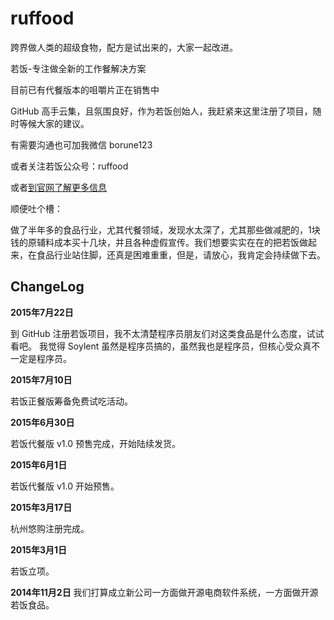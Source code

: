 # ruffood
跨界做人类的超级食物，配方是试出来的，大家一起改进。

若饭-专注做全新的工作餐解决方案

目前已有代餐版本的咀嚼片正在销售中

GitHub 高手云集，且氛围良好，作为若饭创始人，我赶紧来这里注册了项目，随时等候大家的建议。

有需要沟通也可加我微信 borune123

或者关注若饭公众号：ruffood

或者[到官网了解更多信息](www.ruffood.com)


顺便吐个槽：

做了半年多的食品行业，尤其代餐领域，发现水太深了，尤其那些做减肥的，1块钱的原辅料成本买十几块，并且各种虚假宣传。我们想要实实在在的把若饭做起来，在食品行业站住脚，还真是困难重重，但是，请放心，我肯定会持续做下去。

## ChangeLog

**2015年7月22日**

到 GitHub 注册若饭项目，我不太清楚程序员朋友们对这类食品是什么态度，试试看吧。
我觉得 Soylent 虽然是程序员搞的，虽然我也是程序员，但核心受众真不一定是程序员。

**2015年7月10日**

若饭正餐版筹备免费试吃活动。

**2015年6月30日**

若饭代餐版 v1.0 预售完成，开始陆续发货。

**2015年6月1日**

若饭代餐版 v1.0 开始预售。

**2015年3月17日**

杭州悠购注册完成。

**2015年3月1日**

若饭立项。

**2014年11月2日**
我们打算成立新公司一方面做开源电商软件系统，一方面做开源若饭食品。
